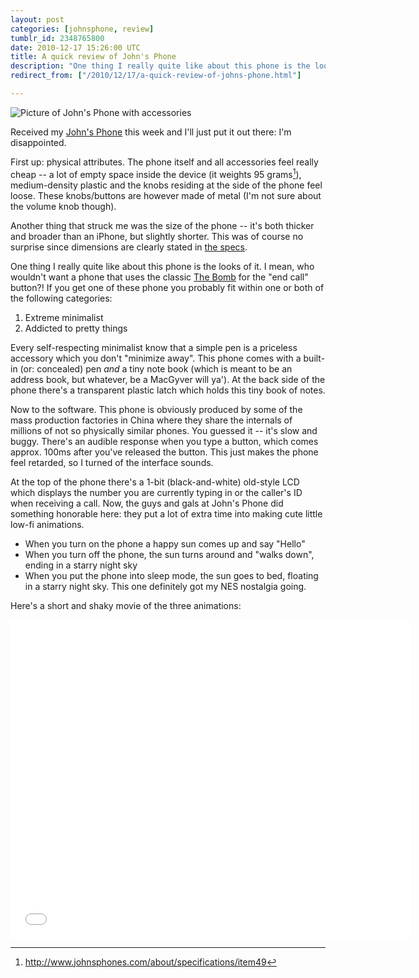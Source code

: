 ```yaml
---
layout: post
categories: [johnsphone, review]
tumblr_id: 2348765800  
date: 2010-12-17 15:26:00 UTC
title: A quick review of John's Phone
description: "One thing I really quite like about this phone is the looks of it. I mean, who wouldn’t want a phone that uses the classic The Bomb for the “end call” button?!"
redirect_from: ["/2010/12/17/a-quick-review-of-johns-phone.html"]

---
```


![Picture of John's Phone with accessories](//farm6.static.flickr.com/5001/5268844082_388e53b758_z.jpg)

Received my [John's Phone](http://www.johnsphones.com/) this week and I'll just put it out there: I'm disappointed.

First up: physical attributes. The phone itself and all accessories feel really cheap -- a lot of empty space inside the device (it weights 95 grams[^1]), medium-density plastic and the knobs residing at the side of the phone feel loose. These knobs/buttons are however made of metal (I'm not sure about the volume knob though).

Another thing that struck me was the size of the phone -- it's both thicker and broader than an iPhone, but slightly shorter. This was of course no surprise since dimensions are clearly stated in [the specs](http://www.johnsphones.com/about/specifications/item49).

One thing I really quite like about this phone is the looks of it. I mean, who wouldn't want a phone that uses the classic [The Bomb](http://en.wikipedia.org/wiki/Bomb_%28symbol%29) for the "end call" button?! If you get one of these phone you probably fit within one or both of the following categories:

1. Extreme minimalist
2. Addicted to pretty things

Every self-respecting minimalist know that a simple pen is a priceless accessory which you don't "minimize away". This phone comes with a built-in (or: concealed) pen _and_ a tiny note book (which is meant to be an address book, but whatever, be a MacGyver will ya'). At the back side of the phone there's a transparent plastic latch which holds this tiny book of notes.

Now to the software. This phone is obviously produced by some of the mass production factories in China where they share the internals of millions of not so physically similar phones. You guessed it -- it's slow and buggy. There's an audible response when you type a button, which comes approx. 100ms after you've released the button. This just makes the phone feel retarded, so I turned of the interface sounds.

At the top of the phone there's a 1-bit (black-and-white) old-style LCD which displays the number you are currently typing in or the caller's ID when receiving a call. Now, the guys and gals at John's Phone did something honorable here: they put a lot of extra time into making cute little low-fi animations.

- When you turn on the phone a happy sun comes up and say "Hello"
- When you turn off the phone, the sun turns around and "walks down", ending in a starry night sky
- When you put the phone into sleep mode, the sun goes to bed, floating in a starry night sky. This one definitely got my NES nostalgia going.

Here's a short and shaky movie of the three animations:

<iframe title="YouTube video player" class="youtube-player" type="text/html" width="640" height="510" src="//www.youtube.com/embed/1aaTUQayYgI?rel=0" frameborder="0"></iframe>

[^1]: http://www.johnsphones.com/about/specifications/item49